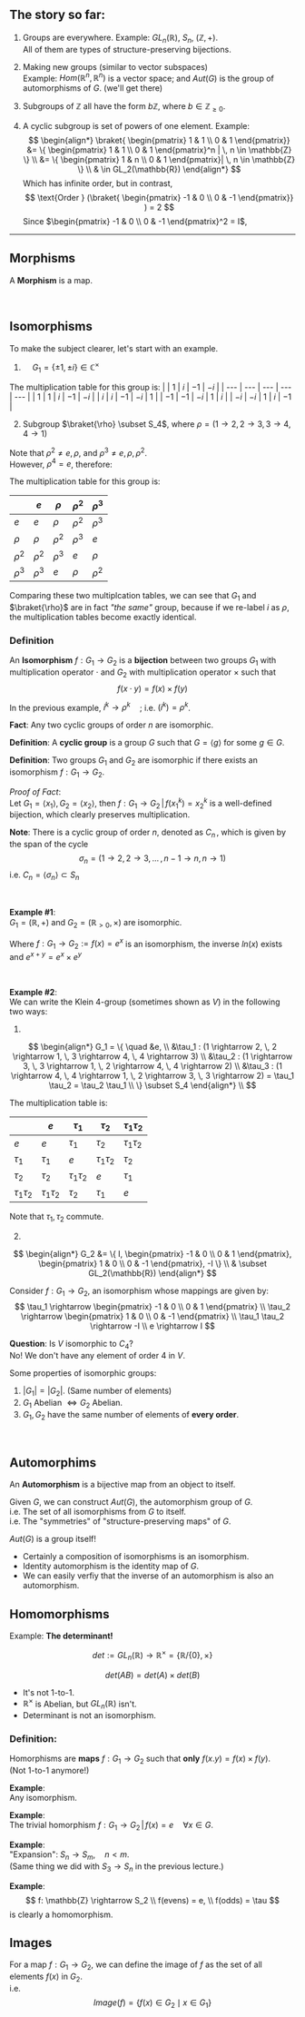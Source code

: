 ## The story so far:
1. Groups are everywhere.
    Example: $GL_n(\mathbb{R})$, $S_n$, $(\mathbb{Z}, +)$. \
    All of them are types of structure-preserving bijections.

2. Making new groups (similar to vector subspaces) \
    Example: $Hom(\mathbb{R}^n, \mathbb{R}^n)$ is a vector space; and $Aut(G)$ is the group of automorphisms of $G$. (we'll get there)

3. Subgroups of $\mathbb{Z}$ all have the form $b\mathbb{Z}$, where $b \in \mathbb{Z}_{\geq 0}$.

4. A cyclic subgroup is set of powers of one element.
    Example: 
    $$
    \begin{align*}
    \braket{ \begin{pmatrix} 1 & 1 \\ 0 & 1 \end{pmatrix}} &= \{ \begin{pmatrix} 1 & 1 \\ 0 & 1 \end{pmatrix}^n | \, n \in \mathbb{Z} \} \\
    &= \{ \begin{pmatrix} 1 & n \\ 0 & 1 \end{pmatrix}| \, n \in \mathbb{Z} \} \\
    & \in GL_2(\mathbb{R})
    \end{align*}
    $$
    Which has infinite order, but in contrast,
    $$
    \text{Order } (\braket{ \begin{pmatrix} -1 & 0 \\ 0 & -1 \end{pmatrix}} ) = 2
    $$
    Since $\begin{pmatrix} -1 & 0 \\ 0 & -1 \end{pmatrix}^2 = I$,

<hr/>

## Morphisms
A **Morphism** is a map.

<br/>

## Isomorphisms
To make the subject clearer, let's start with an example.

1. $\quad G_1 = \{ \pm 1, \pm i \} \in \mathbb{C}^\times$

The multiplication table for this group is:
|      | $1$  | $i$  | $-1$ | $-i$  |
| ---  | ---  | ---  | ---  | ---   | 
| $1$  | $1$  | $i$  | $-1$ | $-i$  |
| $i$  | $i$  | $-1$ | $-i$ | $1$   |
| $-1$ | $-1$ | $-i$ | $1$  | $i$   |
| $-i$ | $-i$ | $1$  | $i$  | $-1$  |



2. Subgroup $\braket{\rho} \subset S_4$, where $\rho = (1 \rightarrow 2, \, 2 \rightarrow 3, \, 3\rightarrow 4, \, 4 \rightarrow 1)$

Note that $\rho^2 \neq e, \rho$, and $\rho^3 \neq e, \rho, \rho^2$. \
However, $\rho^4 = e$, therefore:

The multiplication table for this group is:

|          | $e$ | $\rho$ | $\rho^2$ | $\rho^3$ |
|---       |---| --- | --- | --- |
| $e$        | $e$ | $\rho$ | $\rho^2$ | $\rho^3$ |
| $\rho$   | $\rho$ | $\rho^2$ | $\rho^3$ | $e$ |
| $\rho^2$ | $\rho^2$ | $\rho^3$ | $e$ | $\rho$ |
| $\rho^3$ | $\rho^3$ | $e$ | $\rho$ | $\rho^2$ |

Comparing these two multiplcation tables, we can see that $G_1$ and $\braket{\rho}$ are in fact _"the same"_ group, because if we re-label $i$ as $\rho$, the multiplication tables become exactly identical.

### Definition
An **Isomorphism** $f: G_1 \rightarrow G_2$ is a **bijection** between two groups $G_1$ with multiplication operator $\cdot$ and $G_2$ with multiplication operator $\times$ such that 
$$f(x \cdot y) = f(x) \times f(y)$$ 

In the previous example, $i^k \rightarrow \rho^k \quad$; i.e. $(i^k) = \rho^k$.

**Fact**: Any two cyclic groups of order $n$ are isomorphic.

**Definition**: A **cyclic group** is a group $G$ such that $G = \langle g \rangle$ for some $g \in G$.

**Definition**: Two groups $G_1$ and $G_2$ are isomorphic if there exists an isomorphism $f: G_1 \rightarrow G_2$.

_Proof of Fact_: \
Let $G_1 = \langle x_1 \rangle, G_2 = \langle x_2 \rangle$, then
$f: G_1 \rightarrow G_2 \, | \, f(x_1^k) = x_2^k$ is a well-defined bijection, which clearly preserves multiplication.

**Note**: There is a cyclic group of order $n$, denoted as $C_n \,$, which is given by the span of the cycle
$$
\sigma_n = ( 1 \rightarrow 2, \, 2 \rightarrow 3, \, \dots \, , \, n-1 \rightarrow n, \, n \rightarrow 1 )
$$
i.e. $C_n = \langle \sigma_n \rangle \subset S_n$

<br/>

**Example #1**: \
$G_1 = (\mathbb{R}, +)$ and $G_2 = (\mathbb{R}_{\gt 0}, \times)$ are isomorphic.

Where $f: G_1 \rightarrow G_2 := f(x) =e^x$ is an isomorphism, the inverse $ln(x)$ exists and $e^{x+y} = e^x \times e^y$

<br/>

**Example #2**: \
We can write the Klein 4-group (sometimes shown as $V$) in the following two ways:

1. 
$$
\begin{align*}
G_1 = \{ \quad
&e, \\ 
&\tau_1 : (1 \rightarrow 2, \, 2 \rightarrow 1, \, 3 \rightarrow 4, \, 4 \rightarrow 3) \\ 
&\tau_2 : (1 \rightarrow 3, \, 3 \rightarrow 1, \, 2 \rightarrow 4, \, 4 \rightarrow 2) \\ 
&\tau_3 : (1 \rightarrow 4, \, 4 \rightarrow 1, \, 2 \rightarrow 3, \, 3 \rightarrow 2) = \tau_1 \tau_2 = \tau_2 \tau_1 \\ 
\} \subset S_4
\end{align*} \\
$$

The multiplication table is:

|                 | $e$             | $\tau_1$        | $\tau_2$        | $\tau_1 \tau_2$ |
|---              |---              | ---             | ---             | --- |
| $e$             | $e$             | $\tau_1$        | $\tau_2$        | $\tau_1 \tau_2$ |
| $\tau_1$        | $\tau_1$        | $e$             | $\tau_1 \tau_2$ | $\tau_2$ |
| $\tau_2$        | $\tau_2$        | $\tau_1 \tau_2$ | $e$             | $\tau_1$ |
| $\tau_1 \tau_2$ | $\tau_1 \tau_2$ | $\tau_2$        | $\tau_1$        | $e$ |

Note that $\tau_1, \tau_2$ commute.

2. 
$$
\begin{align*}
G_2 &= \{ I, \begin{pmatrix} -1 & 0 \\ 0 & 1 \end{pmatrix}, \begin{pmatrix} 1 & 0 \\ 0 & -1 \end{pmatrix}, -I \} \\
& \subset GL_2(\mathbb{R})
\end{align*}
$$

Consider $f: G_1 \rightarrow G_2$, an isomorphism whose mappings are given by:
$$
\tau_1 \rightarrow \begin{pmatrix} -1 & 0 \\ 0 & 1 \end{pmatrix} \\
\tau_2 \rightarrow \begin{pmatrix} 1 & 0 \\ 0 & -1 \end{pmatrix} \\
\tau_1 \tau_2 \rightarrow -I \\
e \rightarrow I
$$

**Question**: Is $V$ isomorphic to $C_4$? \
No! We don't have any element of order $4$ in $V$.

Some properties of isomorphic groups:

1. $|G_1| = |G_2|$. (Same number of elements)
2. $G_1$ Abelian $\iff G_2$ Abelian.
3. $G_1, G_2$ have the same number of elements of **every order**.

<br/>

## Automorphims
An **Automorphism** is a bijective map from an object to itself.

Given $G$, we can construct $Aut(G)$, the automorphism group of $G$. \
i.e. The set of all isomorphisms from $G$ to itself. \
i.e. The "symmetries" of "structure-preserving maps" of $G$.

$Aut(G)$ is a group itself!

- Certainly a composition of isomorphisms is an isomorphism.
- Identity automorphism is the identity map of $G$.
- We can easily verfiy that the inverse of an automorphism is also an automorphism.

## Homomorphisms

Example: **The determinant!**

$$det:= GL_n(\mathbb{R}) \rightarrow \mathbb{R}^{\times} = \{ \mathbb{R} / \{0\}, \times \}$$

$$
det(AB) = det(A) \times det(B)
$$
- It's not 1-to-1.
- $\mathbb{R}^{\times}$ is Abelian, but $GL_n(\mathbb{R})$ isn't.
- Determinant is not an isomorphism.

### Definition:
Homorphisms are **maps** $f: G_1 \rightarrow G_2$ such that **only** $f(x.y) = f(x) \times f(y)$. \
(Not 1-to-1 anymore!)

**Example**: \
Any isomorphism.

**Example**: \
The trivial homorphism $f: G_1 \rightarrow G_2 \, | \, f(x) = e \quad \forall x \in G$.

**Example**: \
"Expansion":  $S_n \rightarrow S_m, \quad n < m$. \
(Same thing we did with $S_3 \rightarrow S_n$ in the previous lecture.)

**Example**: 
$$
f: \mathbb{Z} \rightarrow S_2 \\ 
f(evens) = e, \\
f(odds) = \tau
$$ 
is clearly a homomorphism.

## Images
For a map $f: G_1 \rightarrow G_2$, we can define the image of $f$ as the set of all elements $f(x)$ in $G_2$. \
i.e. 
$$
Image(f) = \{ f(x) \in G_2 \mid x \in G_1 \}
$$
